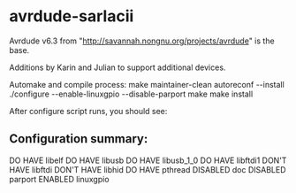 # avrdude-sarlacii
Avrdude v6.3 from "http://savannah.nongnu.org/projects/avrdude" is the base.

Additions by Karin and Julian to support additional devices.

Automake and compile process:
make maintainer-clean
autoreconf --install
./configure --enable-linuxgpio --disable-parport
make
make install

After configure script runs, you should see:

Configuration summary:
----------------------
DO HAVE    libelf
DO HAVE    libusb
DO HAVE    libusb_1_0
DO HAVE    libftdi1
DON'T HAVE libftdi
DON'T HAVE libhid
DO HAVE    pthread
DISABLED   doc
DISABLED   parport
ENABLED    linuxgpio
